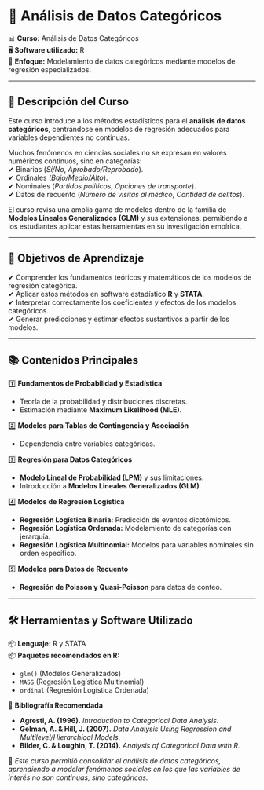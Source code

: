 # 📂 Análisis de Datos Categóricos  

📊 **Curso:** Análisis de Datos Categóricos  
🖥 **Software utilizado:** R   
📖 **Enfoque:** Modelamiento de datos categóricos mediante modelos de regresión especializados.  

---

## 📖 **Descripción del Curso**  
Este curso introduce a los métodos estadísticos para el **análisis de datos categóricos**, centrándose en modelos de regresión adecuados para variables dependientes no continuas.  

Muchos fenómenos en ciencias sociales no se expresan en valores numéricos continuos, sino en categorías:  
✔ Binarias (*Sí/No*, *Aprobado/Reprobado*).  
✔ Ordinales (*Bajo/Medio/Alto*).  
✔ Nominales (*Partidos políticos*, *Opciones de transporte*).  
✔ Datos de recuento (*Número de visitas al médico*, *Cantidad de delitos*).  

El curso revisa una amplia gama de modelos dentro de la familia de **Modelos Lineales Generalizados (GLM)** y sus extensiones, permitiendo a los estudiantes aplicar estas herramientas en su investigación empírica.  

---

## 🎯 **Objetivos de Aprendizaje**  
✔ Comprender los fundamentos teóricos y matemáticos de los modelos de regresión categórica.  
✔ Aplicar estos métodos en software estadístico **R** y **STATA**.  
✔ Interpretar correctamente los coeficientes y efectos de los modelos categóricos.  
✔ Generar predicciones y estimar efectos sustantivos a partir de los modelos.  

---

## 📚 **Contenidos Principales**  

1️⃣ **Fundamentos de Probabilidad y Estadística**  
   - Teoría de la probabilidad y distribuciones discretas.  
   - Estimación mediante **Maximum Likelihood (MLE)**.  

2️⃣ **Modelos para Tablas de Contingencia y Asociación**  
   - Dependencia entre variables categóricas.  

3️⃣ **Regresión para Datos Categóricos**  
   - **Modelo Lineal de Probabilidad (LPM)** y sus limitaciones.  
   - Introducción a **Modelos Lineales Generalizados (GLM)**.  

4️⃣ **Modelos de Regresión Logística**  
   - **Regresión Logística Binaria:** Predicción de eventos dicotómicos.  
   - **Regresión Logística Ordenada:** Modelamiento de categorías con jerarquía.  
   - **Regresión Logística Multinomial:** Modelos para variables nominales sin orden específico.  

5️⃣ **Modelos para Datos de Recuento**  
   - **Regresión de Poisson y Quasi-Poisson** para datos de conteo.  

---

## 🛠 **Herramientas y Software Utilizado**  
📦 **Lenguaje:** R y STATA  
📦 **Paquetes recomendados en R:**  
- `glm()` (Modelos Generalizados)  
- `MASS` (Regresión Logística Multinomial)  
- `ordinal` (Regresión Logística Ordenada)  

📖 **Bibliografía Recomendada**  
- **Agresti, A. (1996).** *Introduction to Categorical Data Analysis.*  
- **Gelman, A. & Hill, J. (2007).** *Data Analysis Using Regression and Multilevel/Hierarchical Models.*  
- **Bilder, C. & Loughin, T. (2014).** *Analysis of Categorical Data with R.*  

📌 *Este curso permitió consolidar el análisis de datos categóricos, aprendiendo a modelar fenómenos sociales en los que las variables de interés no son continuas, sino categóricas.*  

